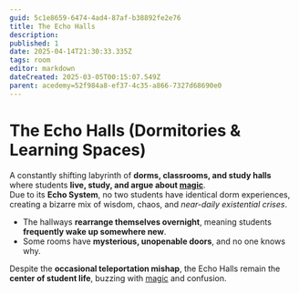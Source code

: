```yaml
---
guid: 5c1e8659-6474-4ad4-87af-b38892fe2e76
title: The Echo Halls
description: 
published: 1
date: 2025-04-14T21:30:33.335Z
tags: room
editor: markdown
dateCreated: 2025-03-05T00:15:07.549Z
parent: acedemy=52f984a8-ef37-4c35-a866-7327d68690e0
---
```


# The Echo Halls (Dormitories & Learning Spaces)
A constantly shifting labyrinth of **dorms, classrooms, and study halls** where students **live, study, and argue about [magic](/structure/mechanic/magic.md)**.  
Due to its **Echo System**, no two students have identical dorm experiences, creating a bizarre mix of wisdom, chaos, and *near-daily existential crises*.  

- The hallways **rearrange themselves overnight**, meaning students **frequently wake up somewhere new**.  
- Some rooms have **mysterious, unopenable doors**, and no one knows why.  

Despite the **occasional teleportation mishap**, the Echo Halls remain the **center of student life**, buzzing with [magic](/structure/mechanic/magic.md) and confusion.
